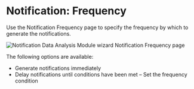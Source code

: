 # Notification: Frequency

Use the Notification Frequency page to specify the frequency by which to generate the notifications.

![Notification Data Analysis Module wizard Notification Frequency page](/img/versioned_docs/enterpriseauditor_11.6/enterpriseauditor/admin/analysis/notification/frequency.webp)

The following options are available:

- Generate notifications immediately
- Delay notifications until conditions have been met – Set the frequency condition
